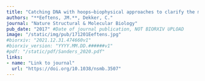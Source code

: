 ```yaml
---
title: "Catching DNA with hoops—biophysical approaches to clarify the mechanism of SMC proteins"
authors: "**Eeftens, JM.**, Dekker, C."
journal: "Nature Structural & Molecular Biology"
pub_date: "2017" #Date of journal publication, NOT BIORXIV UPLOAD
image: "/static/img/pub/171201Eeftens.jpg"
#biorxiv: "2021.12.31.474660v1"
#biorxiv_version: "YYYY.MM.DD.######v1"
#pdf: "/static/pdf/Sanders_2020.pdf"
links:
- name: "Link to journal"
  url: "https://doi.org/10.1038/nsmb.3507"
---
```

